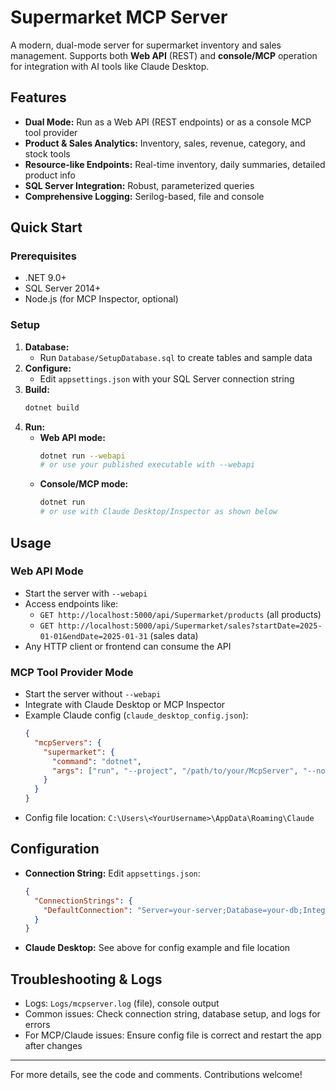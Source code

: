 # Supermarket MCP Server

A modern, dual-mode server for supermarket inventory and sales management. Supports both **Web API** (REST) and **console/MCP** operation for integration with AI tools like Claude Desktop.

## Features
- **Dual Mode:** Run as a Web API (REST endpoints) or as a console MCP tool provider
- **Product & Sales Analytics:** Inventory, sales, revenue, category, and stock tools
- **Resource-like Endpoints:** Real-time inventory, daily summaries, detailed product info
- **SQL Server Integration:** Robust, parameterized queries
- **Comprehensive Logging:** Serilog-based, file and console

## Quick Start

### Prerequisites
- .NET 9.0+
- SQL Server 2014+
- Node.js (for MCP Inspector, optional)

### Setup
1. **Database:**
   - Run `Database/SetupDatabase.sql` to create tables and sample data
2. **Configure:**
   - Edit `appsettings.json` with your SQL Server connection string
3. **Build:**
   ```bash
   dotnet build
   ```
4. **Run:**
   - **Web API mode:**
     ```bash
     dotnet run --webapi
     # or use your published executable with --webapi
     ```
   - **Console/MCP mode:**
     ```bash
     dotnet run
     # or use with Claude Desktop/Inspector as shown below
     ```

## Usage

### Web API Mode
- Start the server with `--webapi`
- Access endpoints like:
  - `GET http://localhost:5000/api/Supermarket/products` (all products)
  - `GET http://localhost:5000/api/Supermarket/sales?startDate=2025-01-01&endDate=2025-01-31` (sales data)
- Any HTTP client or frontend can consume the API

### MCP Tool Provider Mode
- Start the server without `--webapi`
- Integrate with Claude Desktop or MCP Inspector
- Example Claude config (`claude_desktop_config.json`):
  ```json
  {
    "mcpServers": {
      "supermarket": {
        "command": "dotnet",
        "args": ["run", "--project", "/path/to/your/McpServer", "--no-build"]
      }
    }
  }
  ```
- Config file location: `C:\Users\<YourUsername>\AppData\Roaming\Claude`

## Configuration
- **Connection String:** Edit `appsettings.json`:
  ```json
  {
    "ConnectionStrings": {
      "DefaultConnection": "Server=your-server;Database=your-db;Integrated Security=true;TrustServerCertificate=true;"
    }
  }
  ```
- **Claude Desktop:** See above for config example and file location

## Troubleshooting & Logs
- Logs: `Logs/mcpserver.log` (file), console output
- Common issues: Check connection string, database setup, and logs for errors
- For MCP/Claude issues: Ensure config file is correct and restart the app after changes

---

For more details, see the code and comments. Contributions welcome!
